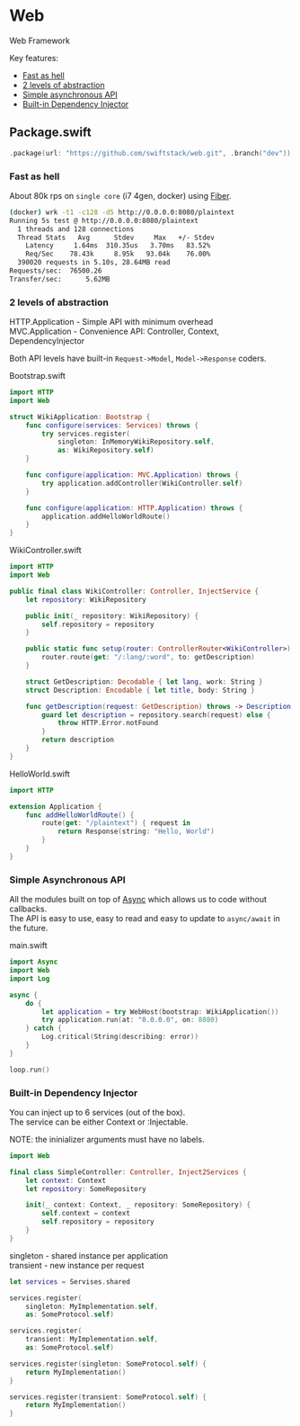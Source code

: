 # Web

Web Framework

Key features:
* [Fast as hell](#fast-as-hell)
* [2 levels of abstraction](#2-levels-of-abstraction)
* [Simple asynchronous API](#simple-asynchronous-api)
* [Built-in Dependency Injector](#built-in-dependency-injector)

## Package.swift

```swift
.package(url: "https://github.com/swiftstack/web.git", .branch("dev"))
```

### Fast as hell

About 80k rps on `single core` (i7 4gen, docker) using [Fiber](http://github.com/swiftstack/fiber).<br>

```bash
(docker) wrk -t1 -c128 -d5 http://0.0.0.0:8080/plaintext
Running 5s test @ http://0.0.0.0:8080/plaintext
  1 threads and 128 connections
  Thread Stats   Avg      Stdev     Max   +/- Stdev
    Latency     1.64ms  310.35us   3.70ms   83.52%
    Req/Sec    78.43k     8.95k   93.04k    76.00%
  390020 requests in 5.10s, 28.64MB read
Requests/sec:  76500.26
Transfer/sec:      5.62MB
```

### 2 levels of abstraction

HTTP.Application - Simple API with minimum overhead<br>
MVC.Application - Convenience API: Controller, Context, DependencyInjector<br>

Both API levels have built-in `Request->Model`, `Model->Response` coders.<br/>

Bootstrap.swift
```swift
import HTTP
import Web

struct WikiApplication: Bootstrap {
    func configure(services: Services) throws {
        try services.register(
            singleton: InMemoryWikiRepository.self,
            as: WikiRepository.self)
    }

    func configure(application: MVC.Application) throws {
        try application.addController(WikiController.self)
    }

    func configure(application: HTTP.Application) throws {
        application.addHelloWorldRoute()
    }
}
```

WikiController.swift
```swift
import HTTP
import Web

public final class WikiController: Controller, InjectService {
    let repository: WikiRepository

    public init(_ repository: WikiRepository) {
        self.repository = repository
    }

    public static func setup(router: ControllerRouter<WikiController>) throws {
        router.route(get: "/:lang/:word", to: getDescription)
    }

    struct GetDescription: Decodable { let lang, work: String }
    struct Description: Encodable { let title, body: String }

    func getDescription(request: GetDescription) throws -> Description {
        guard let description = repository.search(request) else {
            throw HTTP.Error.notFound
        }
        return description
    }
}
```

HelloWorld.swift
```swift
import HTTP

extension Application {
    func addHelloWorldRoute() {
        route(get: "/plaintext") { request in
            return Response(string: "Hello, World")
        }
    }
}
```

### Simple Asynchronous API

All the modules built on top of [Async](http://github.com/swiftstack/async) which allows us to code without callbacks.<br>
The API is easy to use, easy to read and easy to update to `async/await` in the future.

main.swift
```swift
import Async
import Web
import Log

async {
    do {
        let application = try WebHost(bootstrap: WikiApplication())
        try application.run(at: "0.0.0.0", on: 8080)
    } catch {
        Log.critical(String(describing: error))
    }
}

loop.run()
```

### Built-in Dependency Injector

You can inject up to 6 services (out of the box).<br>
The service can be either Context or :Injectable.

NOTE: the ininializer arguments must have no labels.

```swift
import Web

final class SimpleController: Controller, Inject2Services {
    let context: Context
    let repository: SomeRepository

    init(_ context: Context, _ repository: SomeRepository) {
        self.context = context
        self.repository = repository
    }
}
```

singleton - shared instance per application<br>
transient - new instance per request<br>

```swift
let services = Servises.shared

services.register(
    singleton: MyImplementation.self,
    as: SomeProtocol.self)

services.register(
    transient: MyImplementation.self,
    as: SomeProtocol.self)

services.register(singleton: SomeProtocol.self) {
    return MyImplementation()
}

services.register(transient: SomeProtocol.self) {
    return MyImplementation()
}
```
